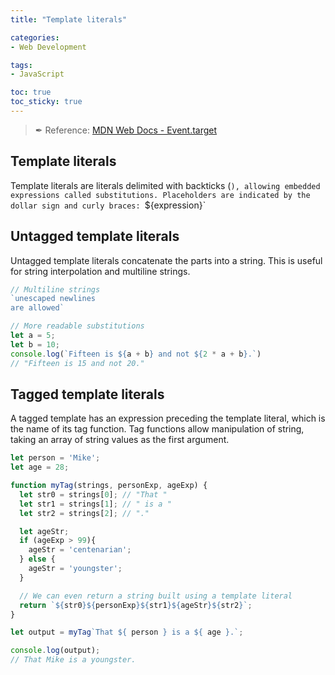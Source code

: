 ```yaml
---
title: "Template literals"

categories: 
- Web Development

tags:
- JavaScript

toc: true
toc_sticky: true
---
```


> ✒ Reference: [MDN Web Docs - Event.target](https://developer.mozilla.org/en-US/docs/Web/API/Event/target)

## Template literals
Template literals are literals delimited with backticks (`), allowing embedded expressions called substitutions.
Placeholders are indicated by the dollar sign and curly braces: `${expression}` 

## Untagged template literals
Untagged template literals concatenate the parts into a string. This is useful for string interpolation and multiline strings.

```jsx
// Multiline strings
`unescaped newlines
are allowed`

// More readable substitutions
let a = 5;
let b = 10;
console.log(`Fifteen is ${a + b} and not ${2 * a + b}.`)
// "Fifteen is 15 and not 20."
```

## Tagged template literals
A tagged template has an expression preceding the template literal, which is the name of its tag function. Tag functions allow manipulation of string, taking an array of string values as the first argument. 

```jsx
let person = 'Mike';
let age = 28;

function myTag(strings, personExp, ageExp) {
  let str0 = strings[0]; // "That "
  let str1 = strings[1]; // " is a "
  let str2 = strings[2]; // "."

  let ageStr;
  if (ageExp > 99){
    ageStr = 'centenarian';
  } else {
    ageStr = 'youngster';
  }

  // We can even return a string built using a template literal
  return `${str0}${personExp}${str1}${ageStr}${str2}`;
}

let output = myTag`That ${ person } is a ${ age }.`;

console.log(output);
// That Mike is a youngster.
```